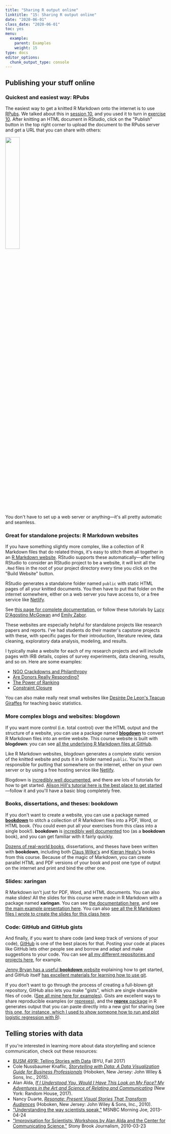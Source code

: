 ```yaml
---
title: "Sharing R output online"
linktitle: "15: Sharing R output online"
date: "2020-06-01"
class_date: "2020-06-01"
toc: yes
menu:
  example:
    parent: Examples
    weight: 15
type: docs
editor_options: 
  chunk_output_type: console
---
```


## Publishing your stuff online

### Quickest and easiest way: RPubs

The easiest way to get a knitted R Markdown onto the internet is to use [RPubs](https://rpubs.com/). We talked about this in [session 10](/slides/10-slides.html#sharing-content), and you used it to turn in [exercise 10](/assignment/10-exercise/). After knitting an HTML document in RStudio, click on the "Publish" button in the top right corner to upload the document to the RPubs server and get a URL that you can share with others:

<img src="/slides/img/10/publish-document.png" width="30%" />

You don't have to set up a web server or anything—it's all pretty automatic and seamless.


### Great for standalone projects: R Markdown websites

If you have something slightly more complex, like a collection of R Markdown files that do related things, it's easy to stitch them all together in an [R Markdown website](https://rmarkdown.rstudio.com/lesson-13.html). RStudio supports these automatically—after telling RStudio to consider an RStudio project to be a website, it will knit all the `.Rmd` files in the root of your project directory every time you click on the "Build Website" button. 

RStudio generates a standalone folder named `public` with static HTML pages of all your knitted documents. You then have to put that folder on the internet somewhere, either on a web server you have access to, or a free service like [Netlify](https://www.netlify.com/).

See [this page for complete documentation](https://bookdown.org/yihui/rmarkdown/rmarkdown-site.html), or follow these tutorials by [Lucy D'Agostino McGowan](https://livefreeordichotomize.com/2017/08/08/how-to-make-an-rmarkdown-website/) and [Emily Zabor](https://www.emilyzabor.com/tutorials/rmarkdown_websites_tutorial.html).

These websites are especially helpful for standalone projects like research papers and reports. I've had students do their master's capstone projects with these, with specific pages for their introduction, literature review, data cleaning, exploratory data analysis, modeling, and results.

I typically make a website for each of my research projects and will include pages with IRB details, copies of survey experiments, data cleaning, results, and so on. Here are some examples:

- [NGO Crackdowns and Philanthropy](https://stats.andrewheiss.com/ngo-crackdowns-philanthropy/)
- [Are Donors Really Responding?](https://stats.andrewheiss.com/donors-ngo-restrictions/)
- [The Power of Ranking](https://stats.andrewheiss.com/edb-social-pressure/)
- [Constraint Closure](https://stats.andrewheiss.com/constraint-closure/)

You can also make really neat small websites like [Desirée De Leon's Teacup Giraffes](https://tinystats.github.io/teacups-giraffes-and-statistics/index.html) for teaching basic statistics.


### More complex blogs and websites: blogdown

If you want more control (i.e. total control) over the HTML output and the structure of a website, you can use a package named [**blogdown**](https://bookdown.org/yihui/blogdown/structure-of-the-book.html) to convert R Markdown files into an entire website. This course website is built with **blogdown**: you can see [all the underlying R Markdown files at GitHub](https://github.com/andrewheiss/datavizm20.classes.andrewheiss.com).

Like R Markdown websites, blogdown generates a complete static version of the knitted website and puts it in a folder named `public`. You're then responsible for putting that somewhere on the internet, either on your own server or by using a free hosting service like [Netlify](https://www.netlify.com/).

Blogdown is [incredibly well documented](https://bookdown.org/yihui/blogdown/), and there are lots of tutorials for how to get started. [Alison Hill's tutorial here is the best place to get started](https://alison.rbind.io/post/2017-06-12-up-and-running-with-blogdown/)—follow it and you'll have a basic blog completely free.


### Books, dissertations, and theses: bookdown

If you don't want to create a website, you can use a package named [**bookdown**](https://bookdown.org/) to stitch a collection of R Markdown files into a PDF, Word, or HTML book. (You could even put all your exercises from this class into a single book!). **bookdown** is [incredibly well documented](https://bookdown.org/yihui/bookdown/) too (as a **bookdown** book), and you can get familiar with it fairly quickly. 

[Dozens of real-world books](https://bookdown.org/home/archive/), dissertations, and theses have been written with **bookdown**, including both [Claus Wilke's](https://serialmentor.com/dataviz/) and [Kieran Healy's](https://socviz.co/) books from this course. Because of the magic of Markdown, you can create parallel HTML and PDF versions of your book and post one type of output on the internet and print and bind the other one.


### Slides: xaringan

R Markdown isn't just for PDF, Word, and HTML documents. You can also make slides! All the slides for this course were made in R Markdown with a package named **xaringan**. You can see [the documentation here](https://bookdown.org/yihui/rmarkdown/xaringan.html), and see [the main example presentation here](https://slides.yihui.org/xaringan/). You can also [see all the R Markdown files I wrote to create the slides for this class here](https://github.com/andrewheiss/datavizm20.classes.andrewheiss.com/tree/master/static/slides).


### Code: GitHub and GitHub gists

And finally, if you want to share code (and keep track of versions of your code), [GitHub](https://github.com/) is one of the best places for that. Posting your code at places like GitHub lets other people see and borrow and adapt and make suggestions to your code. You can see [all my different repositories and projects here](https://github.com/andrewheiss/), for example.

[Jenny Bryan has a useful **bookdown** website](https://happygitwithr.com/) explaining how to get started, and GitHub itself [has excellent materials for learning how to use git](https://guides.github.com/activities/hello-world/).

If you don't want to go through the process of creating a full-blown git repository, GitHub also lets you make "gists", which are single shareable files of code. ([See all mine here for examples](https://gist.github.com/andrewheiss)). Gists are excellent ways to share reproducible examples (or [reprexes](https://www.jessemaegan.com/post/so-you-ve-been-asked-to-make-a-reprex/)), and the [**reprex** package](https://reprex.tidyverse.org/) in R generates output that you can paste directly into a new gist for sharing (see [this one, for instance, which I used to show someone how to run and plot logistic regression with R](https://gist.github.com/andrewheiss/5ea439fae38e61419858ce9b5c2027cd)).


## Telling stories with data

If you're interested in learning more about data storytelling and science communication, check out these resources:

- <i class="fas fa-university"></i> [BUSM 491R: Telling Stories with Data](https://www.jessemaegan.com/post/so-you-ve-been-asked-to-make-a-reprex/) (BYU, Fall 2017)
- <i class="fas fa-book"></i> Cole Nussbaumer Knaflic, [*Storytelling with Data: A Data Visualization Guide for Business Professionals*](https://www.amazon.com/Storytelling-Data-Visualization-Business-Professionals/dp/1119002257) (Hoboken, New Jersey: John Wiley & Sons, Inc., 2015).
- <i class="fas fa-book"></i> Alan Alda, [*If I Understood You, Would I Have This Look on My Face? My Adventures in the Art and Science of Relating and Communicating*](https://www.amazon.com/Understood-Would-Have-This-Look/dp/0812989147) (New York: Random House, 2017). 
- <i class="fas fa-book"></i> Nancy Duarte, [*Resonate: Present Visual Stories That Transform Audiences*](https://www.amazon.com/Resonate-Present-Stories-Transform-Audiences/dp/0470632011) (Hoboken, New Jersey: John Wiley & Sons, Inc., 2010).
- <i class="fab fa-youtube"></i> ["Understanding the way scientists speak,"](http://www.msnbc.com/morning-joe/watch/understanding-the-way-scientists-speak-27745859874) MSNBC Morning Joe, 2013-04-24
- <i class="fab fa-youtube"></i> ["Improvisation for Scientists: Workshops by Alan Alda and the Center for Communicating Science,"](https://www.youtube.com/watch?v=JtdyA7SibG8) Stony Brook Journalism, 2010-03-23
